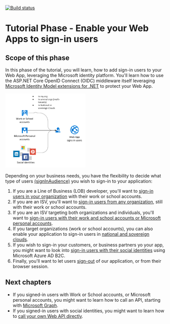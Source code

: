 [![Build status](https://identitydivision.visualstudio.com/IDDP/_apis/build/status/AAD%20Samples/.NET%20client%20samples/ASP.NET%20Core%20Web%20App%20tutorial)](https://identitydivision.visualstudio.com/IDDP/_build/latest?definitionId=819)

# Tutorial Phase - Enable your Web Apps to sign-in users

## Scope of this phase

In this phase of the tutorial, you will learn, how to add sign-in users to your Web App, leveraging the Microsoft identity platform. You'll learn how to use  the ASP.NET Core OpenID Connect (OIDC) middleware itself leveraging [Microsoft Identity Model extensions for .NET](https://github.com/AzureAD/azure-activedirectory-identitymodel-extensions-for-dotnet/wiki) to protect your Web App.

   <img src="../ReadmeFiles/sign-in-audiences.png" width="50%"/>

   Depending on your business needs, you have the flexibility to decide what type of users [(signInAudience)](https://docs.microsoft.com/azure/active-directory/develop/supported-accounts-validation) you wish to sign-in to your application:

   1. If you are a Line of Business (LOB) developer, you'll want to [sign-in users in your organization](./1-1-MyOrg) with their work or school accounts.
   1. If you are an ISV, you'll want to [sign-in users from any organization](./1-2-AnyOrg), still  with their work or school accounts.
   1. If you are an ISV targeting both organizations and individuals, you'll want to [sign-in users with their work and school accounts or Microsoft personal accounts](./1-3-AnyOrgOrPersonal).
   1. If you target organizations (work or school accounts), you can also enable your application to sign-in users in [national and sovereign clouds](./1-4-Sovereign).
   1. If you wish to sign-in your customers, or  business partners yo your app, you might  want to look into [sign-in users with their social identities](./1-5-B2C) using Microsoft Azure AD B2C.
   1. Finally, you'll want to let users [sign-out](./1-6-SignOut) of our application, or from their browser session.

## Next chapters

- If you signed-in users with Work or School accounts, or Microsoft personal accounts, you might want to learn how to call an API, starting with [Microsoft Graph](./2-WebApp-graph-user).
- If you signed-in users with social identities, you might want to learn how to [call your own Web API directly](.\4-WebApp-your-API).
